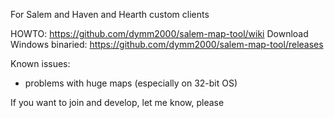 For Salem and Haven and Hearth custom clients

HOWTO: https://github.com/dymm2000/salem-map-tool/wiki
Download Windows binaried: https://github.com/dymm2000/salem-map-tool/releases


Known issues:
  * problems with huge maps (especially on 32-bit OS)

If you want to join and develop, let me know, please
